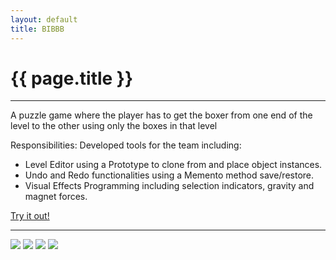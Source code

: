 ```yaml
---
layout: default
title: BIBBB
---
```

# {{ page.title }}

---

A puzzle game where the player has to get the boxer from one end of the level to the other using only the boxes in that level

Responsibilities:
Developed tools for the team including:
+ Level Editor using a Prototype to clone from and place object instances.
+ Undo and Redo functionalities using a Memento method save/restore.
+ Visual Effects Programming including selection indicators, gravity and magnet forces. 

[Try it out!]("http://games.digipen.edu/downloads/bibbb")

---

![]("/files/images/BIBBB_1.jpg") ![]("/files/images/BIBBB_2.jpg")
![]("/files/images/BIBBB_3.jpg") ![]("/files/images/BIBBB_4.jpg")
